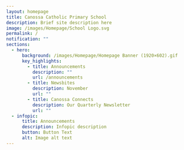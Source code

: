 ```yaml
---
layout: homepage
title: Canossa Catholic Primary School
description: Brief site description here
image: /images/Homepage/School Logo.svg
permalink: /
notification: ""
sections:
  - hero:
      background: /images/Homepage/Homepage Banner (1920×602).gif
      key_highlights:
        - title: Announcements
          description: ""
          url: /announcements
        - title: Newsbites
          description: November
          url: ""
        - title: Canossa Connects
          description: Our Quarterly Newsletter
          url: ""
  - infopic:
      title: Announcements
      description: Infopic description
      button: Button Text
      alt: Image alt text
---
```

